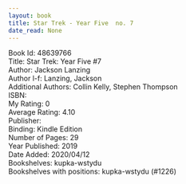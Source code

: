 ```yaml
---
layout: book
title: Star Trek - Year Five  no. 7
date_read: None
---
```


Book Id: 48639766<br />
Title: Star Trek: Year Five #7<br />
Author: Jackson Lanzing<br />
Author l-f: Lanzing, Jackson<br />
Additional Authors: Collin Kelly, Stephen Thompson<br />
ISBN: <br />
My Rating: 0<br />
Average Rating: 4.10<br />
Publisher: <br />
Binding: Kindle Edition<br />
Number of Pages: 29<br />
Year Published: 2019<br />
Date Added: 2020/04/12<br />
Bookshelves: kupka-wstydu<br />
Bookshelves with positions: kupka-wstydu (#1226)<br />

